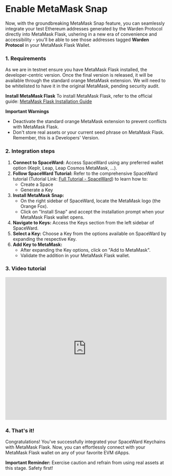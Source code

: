 ﻿---
sidebar_position: 10
---

# Enable MetaMask Snap

Now, with the groundbreaking MetaMask Snap feature, you can seamlessly integrate your test Ethereum addresses generated by the Warden Protocol directly into MetaMask Flask, ushering in a new era of convenience and accessibility - you'll be able to see those addresses tagged **Warden Protocol** in your MetaMask Flask Wallet.

### 1. Requirements

As we are in testnet ensure you have MetaMask Flask installed, the developer-centric version. Once the final version is released, it will be available through the standard orange MetaMask extension. We will need to be whitelisted to have it in the original MetaMask, pending security audit. 


**Install MetaMask Flask**
To install MetaMask Flask, refer to the official guide: [MetaMask Flask Installation Guide](https://docs.metamask.io/snaps/get-started/install-flask/)

**Important Warnings**
- Deactivate the standard orange MetaMask extension to prevent conflicts with MetaMask Flask.
- Don't store real assets or your current seed phrase on MetaMask Flask. Remember, this is a Developers' Version.

### 2. Integration steps

1. **Connect to SpaceWard:** Access SpaceWard using any preferred wallet option (Keplr, Leap, Leap Cosmos MetaMask, …).
2. **Follow SpaceWard Tutorial:** Refer to the comprehensive SpaceWard tutorial (Tutorial Link: [Full Tutorial - SpaceWard](https://docs.wardenprotocol.org/learn/spaceward/tutorial-spaceward)) to learn how to:
   - Create a Space
   - Generate a Key
3. **Install MetaMask Snap:**
   - On the right sidebar of SpaceWard, locate the MetaMask logo (the Orange Fox).
   - Click on "Install Snap" and accept the installation prompt when your MetaMask Flask wallet opens.
4. **Navigate to Keys:**
   Access the Keys section from the left sidebar of SpaceWard.
5. **Select a Key:** Choose a Key from the options available on SpaceWard by expanding the respective Key.
6. **Add Key to MetaMask:**
   - After expanding the Key options, click on "Add to MetaMask".
   - Validate the addition in your MetaMask Flask wallet.

### 3. Video tutorial

<iframe width="100%" height="444" src="https://www.youtube.com/embed/sTH6okVKvss?si=yTZns9n0r_3ZXdav" title="YouTube video player" frameborder="0" allow="accelerometer; autoplay; clipboard-write; encrypted-media; gyroscope; picture-in-picture; web-share" allowfullscreen></iframe>


### 4. That's it!

Congratulations! You've successfully integrated your SpaceWard Keychains with MetaMask Flask. Now, you can effortlessly connect with your MetaMask Flask wallet on any of your favorite EVM dApps.

**Important Reminder:** Exercise caution and refrain from using real assets at this stage. Safety first!